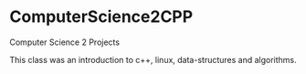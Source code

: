 # ComputerScience2CPP

Computer Science 2 Projects 

This class was an introduction to c++, linux, data-structures and algorithms.
